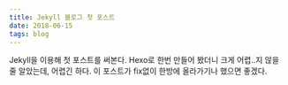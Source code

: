 ```yaml
---
title: Jekyll 블로그 첫 포스트
date: 2018-06-15
tags: blog
---
```


Jekyll을 이용해 첫 포스트를 써본다.
Hexo로 한번 만들어 봤더니 크게 어렵..지 않을 줄 알았는데, 어렵긴 하다. 이 포스트가 fix없이 한방에 올라가기나 했으면 좋겠다.
